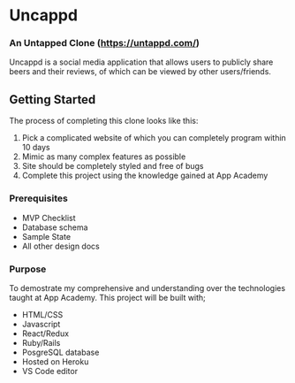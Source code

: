 # Uncappd
### An Untapped Clone (https://untappd.com/)

Uncappd is a social media application that allows users to publicly share beers and their reviews, of which can be viewed by other users/friends.

## Getting Started

The process of completing this clone looks like this:
1. Pick a complicated website of which you can completely program within 10 days
2. Mimic as many complex features as possible 
3. Site should be completely styled and free of bugs
4. Complete this project using the knowledge gained at App Academy

### Prerequisites

* MVP Checklist
* Database schema
* Sample State
* All other design docs

### Purpose

To demostrate my comprehensive and understanding over the technologies taught at App Academy.
This project will be built with;

* HTML/CSS
* Javascript
* React/Redux
* Ruby/Rails
* PosgreSQL database
* Hosted on Heroku
* VS Code editor